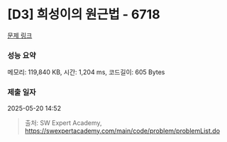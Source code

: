 # [D3] 희성이의 원근법 - 6718 

[문제 링크](https://swexpertacademy.com/main/code/problem/problemDetail.do?contestProbId=AWd7qcdatpEDFAUh) 

### 성능 요약

메모리: 119,840 KB, 시간: 1,204 ms, 코드길이: 605 Bytes

### 제출 일자

2025-05-20 14:52



> 출처: SW Expert Academy, https://swexpertacademy.com/main/code/problem/problemList.do